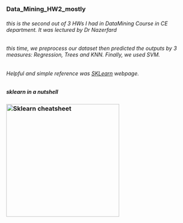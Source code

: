 ### Data_Mining_HW2_mostly
###### this is the second out of 3 HWs I had in DataMining Course in CE department. It was lectured by Dr Nazerfard
###### this time, we preprocess our dataset then predicted the outputs by 3 measures: Regression, Trees and KNN. Finally, we used SVM.
###### Helpful and simple reference was <a href="https://www.w3schools.com](https://scikit-learn.org/stable/getting_started.html">SKLearn</a> webpage.
##### sklearn in a nutshell
### <img border="0" alt="Sklearn cheatsheet" src="https://scikit-learn.org/stable/_static/ml_map.png" width="300" height="300">

